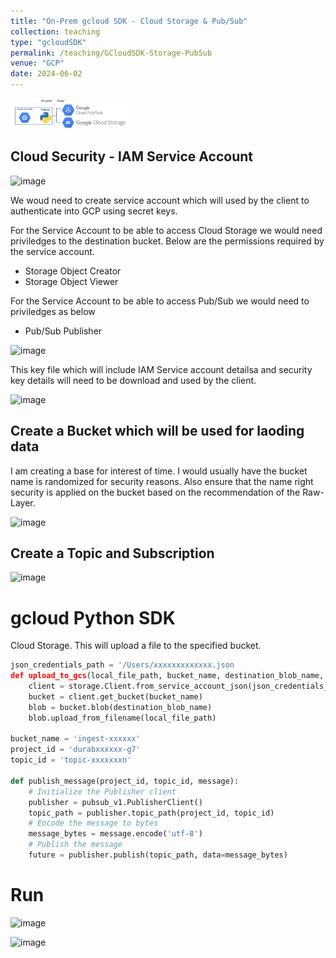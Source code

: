```yaml
---
title: "On-Prem gcloud SDK - Cloud Storage & Pub/Sub"
collection: teaching
type: "gcloudSDK"
permalink: /teaching/GCloudSDK-Storage-PubSub
venue: "GCP"
date: 2024-06-02
---
```


<img width="187" alt="image" src="/images/teachings/gcp/gcloudsdk.png">

## Cloud Security - IAM Service Account
![image](https://github.com/user-attachments/assets/716b99cf-74de-449c-8121-a2dcdc24f455)

We woud need to create service account which will used by the client to authenticate into GCP using secret keys. 

For the Service Account to be able to access Cloud Storage we would need priviledges to the destination bucket. Below are the permissions required by the service account.
* Storage Object Creator
* Storage Object Viewer

For the Service Account to be able to access Pub/Sub we would need to priviledges as below
* Pub/Sub Publisher

![image](https://github.com/user-attachments/assets/fbea67ec-8e46-4052-a553-71de35d91783)

This key file which will include IAM Service account detailsa and security key details  will need to be download and used by the client.

<img width="187" alt="image" src="https://github.com/user-attachments/assets/ce58b726-c3d8-4f1e-b35c-315fd59e8c15">

## Create a Bucket which will be used for laoding data

I am creating a base for interest of time. I would usually have the bucket name is randomized for security reasons. Also ensure that the name right security is applied on the bucket based on the recommendation of the Raw-Layer.

![image](https://github.com/user-attachments/assets/38cbaca1-19c2-4909-a49f-ab5e593baa00)

## Create a Topic and Subscription

![image](https://github.com/user-attachments/assets/887bf2ed-3147-4165-83a2-e7be2e92dc85)

# gcloud Python SDK

Cloud Storage. This will upload a file to the specified bucket.
```python
json_credentials_path = '/Users/xxxxxxxxxxxxx.json
def upload_to_gcs(local_file_path, bucket_name, destination_blob_name, json_credentials_path):
    client = storage.Client.from_service_account_json(json_credentials_path)
    bucket = client.get_bucket(bucket_name)
    blob = bucket.blob(destination_blob_name)
    blob.upload_from_filename(local_file_path)

bucket_name = 'ingest-xxxxxx'
project_id = 'durabxxxxxx-g7'
topic_id = 'topic-xxxxxxxn'

def publish_message(project_id, topic_id, message):
    # Initialize the Publisher client
    publisher = pubsub_v1.PublisherClient()
    topic_path = publisher.topic_path(project_id, topic_id)
    # Encode the message to bytes
    message_bytes = message.encode('utf-8')
    # Publish the message
    future = publisher.publish(topic_path, data=message_bytes)
```

# Run

![image](https://github.com/user-attachments/assets/e8e9b58c-e593-43fa-b33d-bfbb2e565f62)

![image](https://github.com/user-attachments/assets/e326798b-07b3-4f2c-8b1d-3f00ed75af07)

